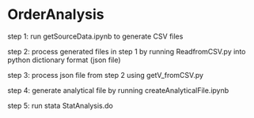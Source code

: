 # OrderAnalysis

step 1: run getSourceData.ipynb to generate CSV files

step 2: process generated files in step 1 by running ReadfromCSV.py into python dictionary format (json file)

step 3: process json file from step 2 using getV_fromCSV.py

step 4: generate analytical file by running createAnalyticalFile.ipynb

step 5: run stata StatAnalysis.do
